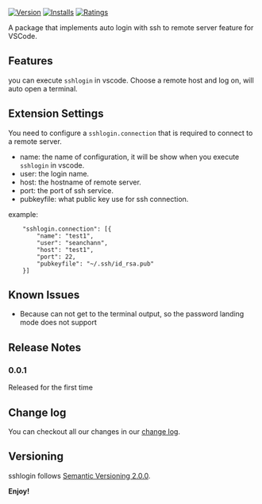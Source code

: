 
[![Version](https://vsmarketplacebadge.apphb.com/version/seanchann.sshlogin.svg)](https://marketplace.visualstudio.com/items?itemName=seanchann.sshlogin)
[![Installs](https://vsmarketplacebadge.apphb.com/installs/seanchann.sshlogin.svg)](https://marketplace.visualstudio.com/items?itemName=seanchann.sshlogin)
[![Ratings](https://vsmarketplacebadge.apphb.com/rating/seanchann.sshlogin.svg)](https://marketplace.visualstudio.com/items?itemName=seanchann.sshlogin)


A package that implements auto login with ssh to remote server feature for VSCode.


## Features

you can execute `sshlogin` in vscode. Choose a remote host and log on, will auto open a terminal.


## Extension Settings

You need to configure a `sshlogin.connection` that is required to connect to a remote server.

- name: the name of configuration, it will be show when you execute `sshlogin` in vscode.
- user: the login name.
- host: the hostname of remote server.
- port: the port of ssh service.
- pubkeyfile: what public key use for ssh connection.



example:

```
    "sshlogin.connection": [{
        "name": "test1",
        "user": "seanchann",
        "host": "test1",
        "port": 22,
        "pubkeyfile": "~/.ssh/id_rsa.pub"
    }]
```


## Known Issues

- Because can not get to the terminal output, so the password landing mode does not support

## Release Notes


### 0.0.1

Released for the first time

## Change log 
You can checkout all our changes in our [change log](https://github.com/seanchann/sshlogin/blob/master/CHANGELOG.md).

## Versioning
sshlogin follows [Semantic Versioning 2.0.0](http://semver.org/).

**Enjoy!**